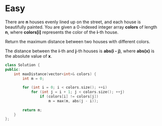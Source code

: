 # Easy

There are **n** houses evenly lined up on the street, and each house is beautifully painted. You are given a 0-indexed integer array **colors** of length **n**, where **colors[i]** represents the color of the **i**-th house.

Return the maximum distance between two houses with different colors.

The distance between the **i**-th and **j**-th houses is **abs(i - j)**, where **abs(x)** is the absolute value of **x**.

```cpp
class Solution {
public:
    int maxDistance(vector<int>& colors) {
        int m = 0;
        
        for (int i = 0; i < colors.size(); ++i)
            for (int j = i + 1; j < colors.size(); ++j)
                if (colors[i] != colors[j])
                    m = max(m, abs(j - i));
        
        return m;
    }
};
```
